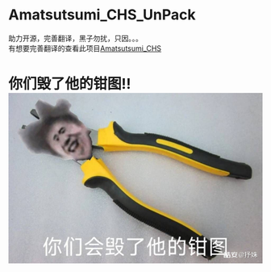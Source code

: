 # Amatsutsumi_CHS_UnPack
助力开源，完善翻译，黑子勿扰，只因。。。  
有想要完善翻译的查看此项目[Amatsutsumi_CHS](https://github.com/Galgames-Patch-Fix/Amatsutsumi_CHS)
# 你们毁了他的钳图!!![钳图](https://github.com/Dir-A/Amatsutsumi_CHS_UnPack/blob/main/qiantu.jpeg)
